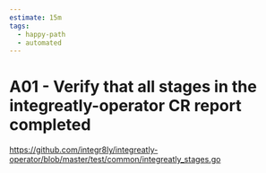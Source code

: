 ```yaml
---
estimate: 15m
tags:
  - happy-path
  - automated
---
```


# A01 - Verify that all stages in the integreatly-operator CR report completed

https://github.com/integr8ly/integreatly-operator/blob/master/test/common/integreatly_stages.go